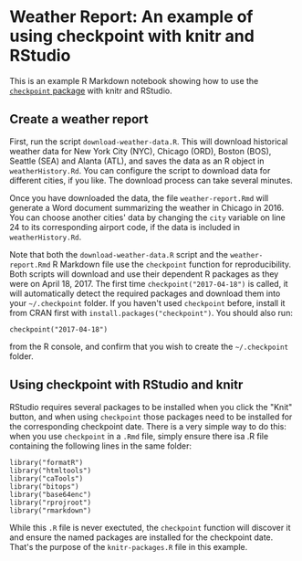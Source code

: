 # Weather Report: An example of using checkpoint with knitr and RStudio 

This is an example R Markdown notebook showing how to use the [`checkpoint` package](https://github.com/RevolutionAnalytics/checkpoint) with knitr and RStudio.

## Create a weather report


First, run the script `download-weather-data.R`. This will download historical weather data for New York City (NYC), Chicago (ORD), Boston (BOS),
Seattle (SEA) and Alanta (ATL), and saves the data as an R object in `weatherHistory.Rd`. You can configure the script to download data for different cities, if you like. The download process can take several minutes.

Once you have downloaded the data, the file `weather-report.Rmd` will generate a Word document summarizing the weather in Chicago in 2016. You can choose another cities' data by changing the `city` variable on line 24 to its corresponding airport code, if the data is included in `weatherHistory.Rd`.

Note that both the `download-weather-data.R` script and the `weather-report.Rmd` R Markdown file use the `checkpoint` function for reproducibility. Both scripts will download and use their dependent R packages as they were on April 18, 2017. The first time `checkpoint("2017-04-18")` is called, it will automatically detect the required packages and download them into your `~/.checkpoint` folder. If you haven't used `checkpoint` before, install it from CRAN first with `install.packages("checkpoint")`. You should also run:
```
checkpoint("2017-04-18")
```
from the R console, and confirm that you wish to create the `~/.checkpoint` folder.

## Using checkpoint with RStudio and knitr

RStudio requires several packages to be installed when you click the "Knit" button, and when using `checkpoint` those packages need to be installed for the corresponding checkpoint date. There is a very simple way to do this: when you use `checkpoint` in a `.Rmd` file, simply ensure there isa .R file containing the following lines in the same folder:
```
library("formatR")
library("htmltools")
library("caTools")
library("bitops")
library("base64enc")
library("rprojroot")
library("rmarkdown")
```
While this `.R` file is never exectuted, the `checkpoint` function will discover it and ensure the named packages are installed for the checkpoint date. That's the purpose of the `knitr-packages.R` file in this example.
